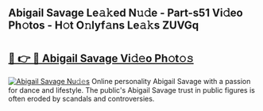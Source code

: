 ## Abigail Savage Le𝚊𝚔ed N𝚞𝚍e - Part-s51 Vi𝚍eo Ph𝚘tos - H𝚘t O𝚗lyf𝚊ns Le𝚊𝚔s ZUVGq

# <h2><a href="http://hf0iu5m.feru.top/?c=Abigail+Savage">🔗 👉 🔴 Abigail Savage Vi𝚍𝚎o Ph𝚘t𝚘𝚜</a></h2>

[![Abigail Savage Nu𝚍𝚎s](https://i.imgur.com/0TWrTi3.gif)](http://hf0iu5m.feru.top/?c=Abigail+Savage)
Online personality Abigail Savage with a passion for dance and lifestyle. The public's Abigail Savage trust in public figures is often eroded by scandals and controversies. 
